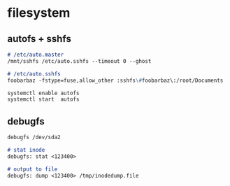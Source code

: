 # filesystem

## autofs + sshfs

```markdown
# /etc/auto.master
/mnt/sshfs /etc/auto.sshfs --timeout 0 --ghost

# /etc/auto.sshfs
foobarbaz -fstype=fuse,allow_other :sshfs\#foobarbaz\:/root/Documents

systemctl enable autofs
systemctl start  autofs
```

## debugfs

```markdown
debugfs /dev/sda2

# stat inode
debugfs: stat <123400>

# output to file
debugfs: dump <123400> /tmp/inodedump.file
```
